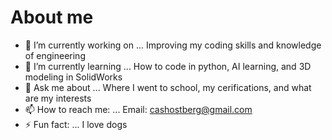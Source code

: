 # About me

- 🔭 I’m currently working on ... Improving my coding skills and knowledge of engineering
- 🌱 I’m currently learning ... How to code in python, AI learning, and 3D modeling in SolidWorks
- 💬 Ask me about ... Where I went to school, my cerifications, and what are my interests
- 📫 How to reach me: ... Email: cashostberg@gmail.com
- ⚡ Fun fact: ... I love dogs

